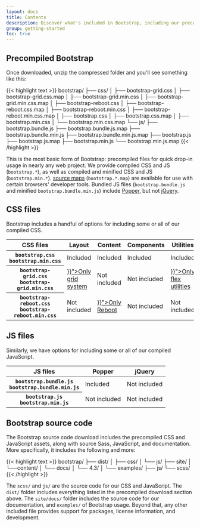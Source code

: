 ```yaml
---
layout: docs
title: Contents
description: Discover what's included in Bootstrap, including our precompiled and source code flavors. Remember, Bootstrap's JavaScript plugins require jQuery.
group: getting-started
toc: true
---
```


## Precompiled Bootstrap

Once downloaded, unzip the compressed folder and you'll see something like this:

<!-- NOTE: This info is intentionally duplicated in the README. Copy any changes made here over to the README too, but be sure to keep in mind to add the `dist` folder. -->

{{< highlight text >}}
bootstrap/
├── css/
│   ├── bootstrap-grid.css
│   ├── bootstrap-grid.css.map
│   ├── bootstrap-grid.min.css
│   ├── bootstrap-grid.min.css.map
│   ├── bootstrap-reboot.css
│   ├── bootstrap-reboot.css.map
│   ├── bootstrap-reboot.min.css
│   ├── bootstrap-reboot.min.css.map
│   ├── bootstrap.css
│   ├── bootstrap.css.map
│   ├── bootstrap.min.css
│   └── bootstrap.min.css.map
└── js/
    ├── bootstrap.bundle.js
    ├── bootstrap.bundle.js.map
    ├── bootstrap.bundle.min.js
    ├── bootstrap.bundle.min.js.map
    ├── bootstrap.js
    ├── bootstrap.js.map
    ├── bootstrap.min.js
    └── bootstrap.min.js.map
{{< /highlight >}}

This is the most basic form of Bootstrap: precompiled files for quick drop-in usage in nearly any web project. We provide compiled CSS and JS (`bootstrap.*`), as well as compiled and minified CSS and JS (`bootstrap.min.*`). [source maps](https://developers.google.com/web/tools/chrome-devtools/javascript/source-maps) (`bootstrap.*.map`) are available for use with certain browsers' developer tools. Bundled JS files (`bootstrap.bundle.js` and minified `bootstrap.bundle.min.js`) include [Popper](https://popper.js.org/), but not [jQuery](https://jquery.com/).

## CSS files

Bootstrap includes a handful of options for including some or all of our compiled CSS.

<table class="table table-bordered">
  <thead>
    <tr>
      <th scope="col">CSS files</th>
      <th scope="col">Layout</th>
      <th scope="col">Content</th>
      <th scope="col">Components</th>
      <th scope="col">Utilities</th>
    </tr>
  </thead>
  <tbody>
    <tr>
      <th scope="row">
        <div><code class="font-weight-normal text-nowrap">bootstrap.css</code></div>
        <div><code class="font-weight-normal text-nowrap">bootstrap.min.css</code></div>
      </th>
      <td class="text-success">Included</td>
      <td class="text-success">Included</td>
      <td class="text-success">Included</td>
      <td class="text-success">Included</td>
    </tr>
    <tr>
      <th scope="row">
        <div><code class="font-weight-normal text-nowrap">bootstrap-grid.css</code></div>
        <div><code class="font-weight-normal text-nowrap">bootstrap-grid.min.css</code></div>
      </th>
      <td><a class="text-warning" href="{{< docsref "/layout/grid" >}}">Only grid system</a></td>
      <td class="bg-light text-muted">Not included</td>
      <td class="bg-light text-muted">Not included</td>
      <td><a class="text-warning" href="{{< docsref "/utilities/flex" >}}">Only flex utilities</a></td>
    </tr>
    <tr>
      <th scope="row">
        <div><code class="font-weight-normal text-nowrap">bootstrap-reboot.css</code></div>
        <div><code class="font-weight-normal text-nowrap">bootstrap-reboot.min.css</code></div>
      </th>
      <td class="bg-light text-muted">Not included</td>
      <td><a class="text-warning" href="{{< docsref "/content/reboot" >}}">Only Reboot</a></td>
      <td class="bg-light text-muted">Not included</td>
      <td class="bg-light text-muted">Not included</td>
    </tr>
  </tbody>
</table>

## JS files

Similarly, we have options for including some or all of our compiled JavaScript.

<table class="table table-bordered">
  <thead>
    <tr>
      <th scope="col">JS files</th>
      <th scope="col">Popper</th>
      <th scope="col">jQuery</th>
    </tr>
  </thead>
  <tbody>
    <tr>
      <th scope="row">
        <div><code class="font-weight-normal text-nowrap">bootstrap.bundle.js</code></div>
        <div><code class="font-weight-normal text-nowrap">bootstrap.bundle.min.js</code></div>
      </th>
      <td class="text-success">Included</td>
      <td class="bg-light text-muted">Not included</td>
    </tr>
    <tr>
      <th scope="row">
        <div><code class="font-weight-normal text-nowrap">bootstrap.js</code></div>
        <div><code class="font-weight-normal text-nowrap">bootstrap.min.js</code></div>
      </th>
      <td class="bg-light text-muted">Not included</td>
      <td class="bg-light text-muted">Not included</td>
    </tr>
  </tbody>
</table>

## Bootstrap source code

The Bootstrap source code download includes the precompiled CSS and JavaScript assets, along with source Sass, JavaScript, and documentation. More specifically, it includes the following and more:

{{< highlight text >}}
bootstrap/
├── dist/
│   ├── css/
│   └── js/
├── site/
│   └──content/
│      └── docs/
│          └── 4.3/
│              └── examples/
├── js/
└── scss/
{{< /highlight >}}

The `scss/` and `js/` are the source code for our CSS and JavaScript. The `dist/` folder includes everything listed in the precompiled download section above. The `site/docs/` folder includes the source code for our documentation, and `examples/` of Bootstrap usage. Beyond that, any other included file provides support for packages, license information, and development.
